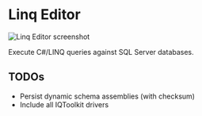 Linq Editor
===========

![Linq Editor screenshot](http://i.imgur.com/Muuvfnz.png "Query databases using familiar C#/LINQ syntax.")

Execute C#/LINQ queries against SQL Server databases.

TODOs
-----
- Persist dynamic schema assemblies (with checksum)
- Include all IQToolkit drivers